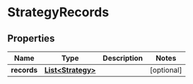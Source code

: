 # StrategyRecords

## Properties
Name | Type | Description | Notes
------------ | ------------- | ------------- | -------------
**records** | [**List&lt;Strategy&gt;**](Strategy.md) |  |  [optional]
